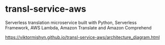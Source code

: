 # transl-service-aws
Serverless translation microservice built with Python, Serverless Framework, AWS Lambda, Amazon Translate and Amazon Comprehend

https://viktormishyn.github.io/transl-service-aws/architecture_diagram.html
